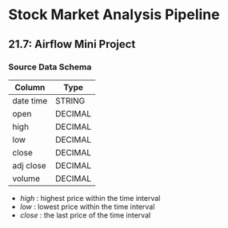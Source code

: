 # Stock Market Analysis Pipeline
## 21.7: Airflow Mini Project 

### Source Data Schema

|Column    | Type   |
|----------|--------|
|date time |STRING  |
|open      |DECIMAL |
|high      |DECIMAL | 
|low       |DECIMAL | 
|close     |DECIMAL |  
|adj close |DECIMAL |
|volume    |DECIMAL |

* *high* : highest price within the time interval
* *low* : lowest price within the time interval
* *close* : the last price of the time interval
